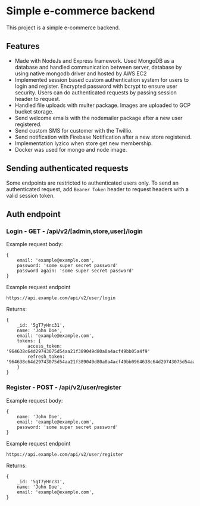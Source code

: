 # Simple e-commerce backend

This project is a simple e-commerce backend.

## Features

- Made with NodeJs and Express framework. Used MongoDB as a database and handled communication between server, database by using native mongodb driver and hosted by AWS EC2
- Implemented session based custom authentication system for users to login and register. Encrypted password with bcrypt to ensure user security. Users can do authenticated requests by passing session header to request. 
- Handled file uploads with multer package. Images are uploaded to GCP bucket storage.             
- Send welcome emails with the nodemailer package after a new user registered.
- Send custom SMS for customer with the Twillio.
- Send notification with Firebase Notification after a new store registered.
- Implementation Iyzico when store get new membership. 
- Docker was used for mongo and node image. 

## Sending authenticated requests

Some endpoints are restricted to authenticated users only.
To send an authenticated request, add `Bearer Token` header to request headers with a valid session token.

## Auth endpoint

### Login - GET - /api/v2/[admin,store,user]/login

Example request body:

```
{
    email: 'example@example.com',
    password: 'some super secret password'
    password again: 'some super secret password'
}
```

Example request endpoint

```
https://api.example.com/api/v2/user/login
```

Returns:

```
{
    _id: '5gT7yHnc31',
    name: 'John Doe',
    email: 'example@example.com',
    tokens: {
        access_token: '964638c64d29743075d54aa21f389049d80a0a4acf49bb05a4f9'
        refresh_token: '964638c64d29743075d54aa21f389049d80a0a4acf49bb0964638c64d29743075d54aa21f389049d80a0a4acf49bb05a4f95a4f9'
    }
}
```

### Register - POST - /api/v2/user/register

Example request body:

```
{
    name: 'John Doe',
    email: 'example@example.com',
    password: 'some super secret password'
}
```

Example request endpoint

```
https://api.example.com/api/v2/user/register
```

Returns:

```
{
    _id: '5gT7yHnc31',
    name: 'John Doe',
    email: 'example@example.com',
}
```
